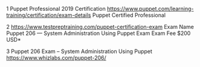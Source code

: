 1 
Puppet Professional 2019 Certification	https://www.puppet.com/learning-training/certification/exam-details
Puppet Certified Professional 	

2 
 https://www.testpreptraining.com/puppet-certification-exam
Exam Name Puppet 206 — System Administration Using Puppet Exam
Exam Fee $200 USD*

3
Puppet 206 Exam – System Administration Using Puppet
https://www.whizlabs.com/puppet-206/


